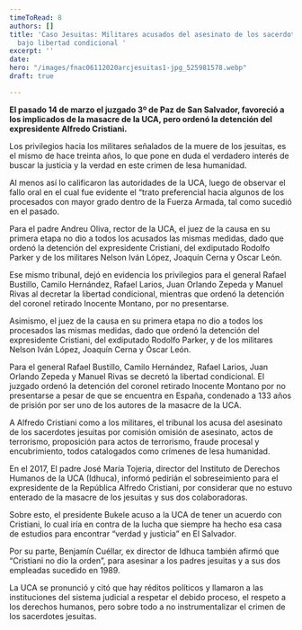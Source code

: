 ```yaml
---
timeToRead: 8
authors: []
title: 'Caso Jesuitas: Militares acusados del asesinato de los sacerdotes jesuitas
  bajo libertad condicional '
excerpt: ''
date: 
hero: "/images/fnac06112020arcjesuitas1-jpg_525981578.webp"
draft: true

---
```

**El pasado 14 de marzo el juzgado 3º de Paz de San Salvador, favoreció a los implicados de la masacre de la UCA, pero ordenó la detención del expresidente Alfredo Cristiani.**

Los privilegios hacia los militares señalados de la muere de los jesuitas, es el mismo de hace treinta años, lo que pone en duda el verdadero interés de buscar la justicia y la verdad en este crimen de lesa humanidad.

Al menos así lo calificaron las autoridades de la UCA, luego de observar el fallo oral en el cual fue evidente el “trato preferencial hacia algunos de los procesados con mayor grado dentro de la Fuerza Armada, tal como sucedió en el pasado.

Para el padre Andreu Oliva, rector de la UCA, el juez de la causa en su primera etapa no dio a todos los acusados las mismas medidas, dado que ordenó la detención del expresidente Cristiani, del exdiputado Rodolfo Parker y de los militares Nelson Iván López, Joaquín Cerna y Oscar León.

Ese mismo tribunal, dejó en evidencia los privilegios para el general Rafael Bustillo, Camilo Hernández, Rafael Larios, Juan Orlando Zepeda y Manuel Rivas al decretar la libertad condicional, mientras que ordenó la detención del coronel retirado Inocente Montano, por no presentarse.

Asimismo, el juez de la causa en su primera etapa no dio a todos los procesados las mismas medidas, dado que ordenó la detención del expresidente Cristiani, del exdiputado Rodolfo Parker, y de los militares Nelson Iván López, Joaquín Cerna y Óscar León.

Para el general Rafael Bustillo, Camilo Hernández, Rafael Larios, Juan Orlando Zepeda y Manuel Rivas se decretó la libertad condicional. El juzgado ordenó la detención del coronel retirado Inocente Montano por no presentarse a pesar de que se encuentra en España, condenado a 133 años de prisión por ser uno de los autores de la masacre de la UCA.

A Alfredo Cristiani como a los militares, el tribunal los acusa del asesinato de los sacerdotes jesuitas por comisión omisión de asesinato, actos de terrorismo, proposición para actos de terrorismo, fraude procesal y encubrimiento, todos catalogados como crímenes de lesa humanidad.

En el 2017, El padre José María Tojeria, director del Instituto de Derechos Humanos de la UCA (Idhuca), informó pedirián el sobreseimiento para el expresidente de la República Alfredo Cristiani, por considerar que no estuvo enterado de la masacre de los jesuitas y sus dos colaboradoras.

Sobre esto, el presidente Bukele acuso a la UCA de tener un acuerdo con Cristiani, lo cual iría en contra de la lucha que siempre ha hecho esa casa de estudios para encontrar “verdad y justicia” en El Salvador.

Por su parte, Benjamín Cuéllar, ex director de Idhuca también afirmó que “Cristiani no dio la orden”, para asesinar a los padres jesuitas y a sus dos empleadas sucedido en 1989.

La UCA se pronunció y citó que hay réditos políticos y llamaron a las instituciones del sistema judicial a respetar el debido proceso, el respeto a los derechos humanos, pero sobre todo a no instrumentalizar el crimen de los sacerdotes jesuitas.